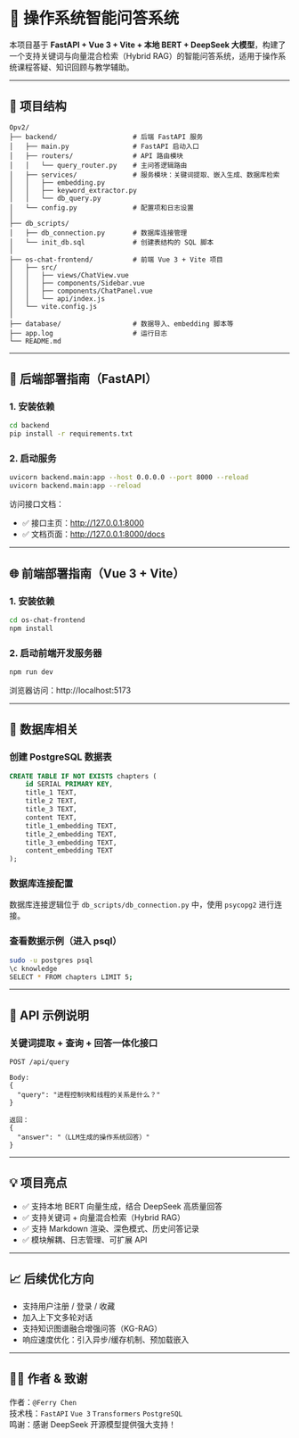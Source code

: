 # 🧠 操作系统智能问答系统

本项目基于 **FastAPI + Vue 3 + Vite + 本地 BERT + DeepSeek 大模型**，构建了一个支持关键词与向量混合检索（Hybrid RAG）的智能问答系统，适用于操作系统课程答疑、知识回顾与教学辅助。

---

## 📁 项目结构

```
Opv2/
├── backend/                   # 后端 FastAPI 服务
│   ├── main.py                # FastAPI 启动入口
│   ├── routers/               # API 路由模块
│   │   └── query_router.py    # 主问答逻辑路由
│   ├── services/              # 服务模块：关键词提取、嵌入生成、数据库检索
│   │   ├── embedding.py
│   │   ├── keyword_extractor.py
│   │   └── db_query.py
│   └── config.py              # 配置项和日志设置
│
├── db_scripts/
│   ├── db_connection.py       # 数据库连接管理
│   └── init_db.sql            # 创建表结构的 SQL 脚本
│
├── os-chat-frontend/          # 前端 Vue 3 + Vite 项目
│   ├── src/
│   │   ├── views/ChatView.vue
│   │   ├── components/Sidebar.vue
│   │   ├── components/ChatPanel.vue
│   │   └── api/index.js
│   └── vite.config.js
│
├── database/                  # 数据导入、embedding 脚本等
├── app.log                    # 运行日志
└── README.md
```

---

## 🚀 后端部署指南（FastAPI）

### 1. 安装依赖

```bash
cd backend
pip install -r requirements.txt
```

### 2. 启动服务

```bash
uvicorn backend.main:app --host 0.0.0.0 --port 8000 --reload
uvicorn backend.main:app --reload
```

访问接口文档：

- ✅ 接口主页：http://127.0.0.1:8000
- ✅ 文档页面：http://127.0.0.1:8000/docs

---

## 🌐 前端部署指南（Vue 3 + Vite）

### 1. 安装依赖

```bash
cd os-chat-frontend
npm install
```

### 2. 启动前端开发服务器

```bash
npm run dev
```

浏览器访问：http://localhost:5173

---

## 🧮 数据库相关

### 创建 PostgreSQL 数据表

```sql
CREATE TABLE IF NOT EXISTS chapters (
    id SERIAL PRIMARY KEY,
    title_1 TEXT,
    title_2 TEXT,
    title_3 TEXT,
    content TEXT,
    title_1_embedding TEXT,
    title_2_embedding TEXT,
    title_3_embedding TEXT,
    content_embedding TEXT
);
```

### 数据库连接配置

数据库连接逻辑位于 `db_scripts/db_connection.py` 中，使用 `psycopg2` 进行连接。

### 查看数据示例（进入 psql）

```bash
sudo -u postgres psql
\c knowledge
SELECT * FROM chapters LIMIT 5;
```

---

## 🔑 API 示例说明

### 关键词提取 + 查询 + 回答一体化接口

```http
POST /api/query

Body:
{
  "query": "进程控制块和线程的关系是什么？"
}

返回：
{
  "answer": "（LLM生成的操作系统回答）"
}
```

---

## 💡 项目亮点

- ✅ 支持本地 BERT 向量生成，结合 DeepSeek 高质量回答
- ✅ 支持关键词 + 向量混合检索（Hybrid RAG）
- ✅ 支持 Markdown 渲染、深色模式、历史问答记录
- ✅ 模块解耦、日志管理、可扩展 API

---

## 📈 后续优化方向

- 支持用户注册 / 登录 / 收藏
- 加入上下文多轮对话
- 支持知识图谱融合增强问答（KG-RAG）
- 响应速度优化：引入异步/缓存机制、预加载嵌入

---

## 🧑‍💻 作者 & 致谢

作者：`@Ferry Chen`  
技术栈：`FastAPI` `Vue 3` `Transformers` `PostgreSQL`  
鸣谢：感谢 DeepSeek 开源模型提供强大支持！